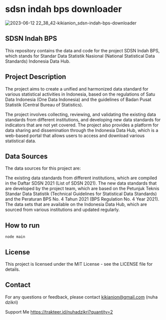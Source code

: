 # sdsn indah bps downloader

![2023-06-12 22_38_42-kikianion_sdsn-indah-bps-downloader](https://github.com/kikianion/sdsn-indah-bps-downloader/assets/11998096/31c35bbd-e143-4d0d-a496-7b9c8671490a)

## SDSN Indah BPS
This repository contains the data and code for the project SDSN Indah BPS, which stands for Standar Data Statistik Nasional (National Statistical Data Standards) Indonesia Data Hub.

## Project Description
The project aims to create a unified and harmonized data standard for various statistical activities in Indonesia, based on the regulations of Satu Data Indonesia (One Data Indonesia) and the guidelines of Badan Pusat Statistik (Central Bureau of Statistics).

The project involves collecting, reviewing, and validating the existing data standards from different institutions, and developing new data standards for indicators that are not yet covered. The project also provides a platform for data sharing and dissemination through the Indonesia Data Hub, which is a web-based portal that allows users to access and download various statistical data.

## Data Sources
The data sources for this project are:

The existing data standards from different institutions, which are compiled in the Daftar SDSN 2021 (List of SDSN 2021).
The new data standards that are developed by the project team, which are based on the Petunjuk Teknis Standar Data Statistik (Technical Guidelines for Statistical Data Standards) and the Peraturan BPS No. 4 Tahun 2021 (BPS Regulation No. 4 Year 2021).
The data sets that are available on the Indonesia Data Hub, which are sourced from various institutions and updated regularly.

## How to run

    node main

## License
This project is licensed under the MIT License - see the LICENSE file for details.

## Contact
For any questions or feedback, please contact kikianion@gmail.com (nuha dzikri)

Support Me https://trakteer.id/nuhadzikri?quantity=2

